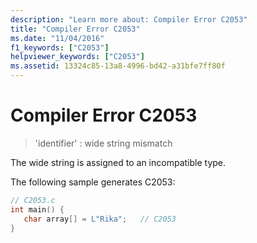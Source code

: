 ```yaml
---
description: "Learn more about: Compiler Error C2053"
title: "Compiler Error C2053"
ms.date: "11/04/2016"
f1_keywords: ["C2053"]
helpviewer_keywords: ["C2053"]
ms.assetid: 13324c85-13a8-4996-bd42-a31bfe7ff80f
---
```

# Compiler Error C2053

> 'identifier' : wide string mismatch

The wide string is assigned to an incompatible type.

The following sample generates C2053:

```c
// C2053.c
int main() {
   char array[] = L"Rika";   // C2053
}
```

